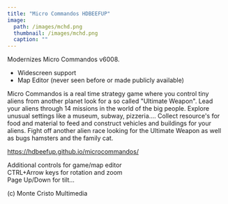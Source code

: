 ```yaml
---
title: "Micro Commandos HDBEEFUP"
image: 
  path: /images/mchd.png
  thumbnail: /images/mchd.png
  caption: ""
---
```


Modernizes Micro Commandos v6008.  

* Widescreen support
* Map Editor (never seen before or made publicly available)

Micro Commandos is a real time strategy game where you control tiny aliens from another planet look for a so called "Ultimate Weapon". Lead your aliens through 14 missions in the world of the big people. Explore unusual settings like a museum, subway, pizzeria.... Collect resource's for food and material to feed and construct vehicles and buildings for your aliens. Fight off another alien race looking for the Ultimate Weapon as well as bugs hamsters and the family cat.  

https://hdbeefup.github.io/microcommandos/  

Additional controls for game/map editor  
CTRL+Arrow keys for rotation and zoom  
Page Up/Down for tilt...  
  
(c) Monte Cristo Multimedia  